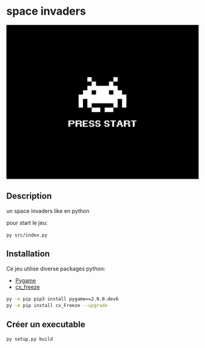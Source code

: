 <div center="align">

# space invaders 

![my game](./src/assets/images/menu/start.jpg)

</div>

## Description

un space invaders like en python 

pour start le jeu:

`py src/index.py`

## Installation

Ce jeu utilise diverse packages python:
 - [Pygame](https://github.com/pygame/pygame)
 - [cx_freeze](https://github.com/marcelotduarte/cx_Freeze)

```bash
py -m pip pip3 install pygame==2.0.0.dev6
py -m pip install cx_Freeze --upgrade
```

## Créer un executable

```bash
py setup.py build
```


